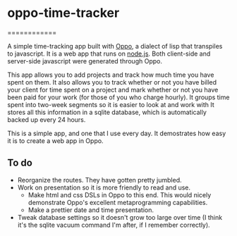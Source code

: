 # oppo-time-tracker
============

A simple time-tracking app built with [Oppo](http://benekastah.github.com/oppo), a dialect of lisp that transpiles to javascript. It is a web app that runs on [node.js](https://nodejs.org). Both client-side and server-side javascript were generated through Oppo.

This app allows you to add projects and track how much time you have spent on them. It also allows you to track whether or not you have billed your client for time spent on a project and mark whether or not you have been paid for your work (for those of you who charge hourly). It groups time spent into two-week segments so it is easier to look at and work with It stores all this information in a sqlite database, which is automatically backed up every 24 hours.

This is a simple app, and one that I use every day. It demostrates how easy it is to create a web app in Oppo.

## To do

- Reorganize the routes. They have gotten pretty jumbled.
- Work on presentation so it is more friendly to read and use.
  - Make html and css DSLs in Oppo to this end. This would nicely demonstrate Oppo's excellent metaprogramming capabilities.
  - Make a prettier date and time presentation.
- Tweak database settings so it doesn't grow too large over time (I think it's the sqlite vacuum command I'm after, if I remember correctly).